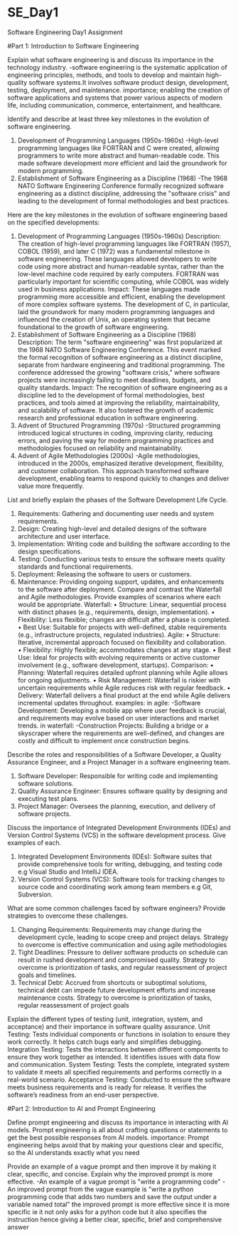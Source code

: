 # SE_Day1
Software Engineering Day1 Assignment

#Part 1: Introduction to Software Engineering

Explain what software engineering is and discuss its importance in the technology industry.
-software engineering is the systematic application of engineering principles, methods, and tools to develop and maintain high-quality software systems.It involves software product design, development, testing, deployment, and maintenance.
importance; enabling the creation of software applications and systems that power various aspects of modern life, including communication, commerce, entertainment, and healthcare.

Identify and describe at least three key milestones in the evolution of software engineering.
1. Development of Programming Languages (1950s-1960s)
-High-level programming languages like FORTRAN and C were created, allowing programmers to write more abstract and human-readable code. This made software development more efficient and laid the groundwork for modern programming.
2. Establishment of Software Engineering as a Discipline (1968)
-The 1968 NATO Software Engineering Conference formally recognized software engineering as a distinct discipline, addressing the "software crisis" and leading to the development of formal methodologies and best practices.

Here are the key milestones in the evolution of software engineering based on the specified developments:

1. Development of Programming Languages (1950s-1960s)
Description: The creation of high-level programming languages like FORTRAN (1957), COBOL (1959), and later C (1972) was a fundamental milestone in software engineering. These languages allowed developers to write code using more abstract and human-readable syntax, rather than the low-level machine code required by early computers. FORTRAN was particularly important for scientific computing, while COBOL was widely used in business applications.
Impact: These languages made programming more accessible and efficient, enabling the development of more complex software systems. The development of C, in particular, laid the groundwork for many modern programming languages and influenced the creation of Unix, an operating system that became foundational to the growth of software engineering.
2. Establishment of Software Engineering as a Discipline (1968)
Description: The term "software engineering" was first popularized at the 1968 NATO Software Engineering Conference. This event marked the formal recognition of software engineering as a distinct discipline, separate from hardware engineering and traditional programming. The conference addressed the growing "software crisis," where software projects were increasingly failing to meet deadlines, budgets, and quality standards.
Impact: The recognition of software engineering as a discipline led to the development of formal methodologies, best practices, and tools aimed at improving the reliability, maintainability, and scalability of software. It also fostered the growth of academic research and professional education in software engineering.
3. Advent of Structured Programming (1970s)
-Structured programming introduced logical structures in coding, improving clarity, reducing errors, and paving the way for modern programming practices and methodologies focused on reliability and maintainability.
4. Advent of Agile Methodologies (2000s)
-Agile methodologies, introduced in the 2000s, emphasized iterative development, flexibility, and customer collaboration. This approach transformed software development, enabling teams to respond quickly to changes and deliver value more frequently.

List and briefly explain the phases of the Software Development Life Cycle.
1. Requirements: Gathering and documenting user needs and system requirements.
2. Design: Creating high-level and detailed designs of the software architecture and user interface.
3. Implementation: Writing code and building the software according to the design specifications.
4. Testing: Conducting various tests to ensure the software meets quality standards and functional requirements.
5. Deployment: Releasing the software to users or customers.
6. Maintenance: Providing ongoing support, updates, and enhancements to the software after deployment.
Compare and contrast the Waterfall and Agile methodologies. Provide examples of scenarios where each would be appropriate.
Waterfall: 
•	Structure: Linear, sequential process with distinct phases (e.g., requirements, design, implementation).
•	Flexibility: Less flexible; changes are difficult after a phase is completed.
•	Best Use: Suitable for projects with well-defined, stable requirements (e.g., infrastructure projects, regulated industries).
Agile:
•	Structure: Iterative, incremental approach focused on flexibility and collaboration.
•	Flexibility: Highly flexible; accommodates changes at any stage.
•	Best Use: Ideal for projects with evolving requirements or active customer involvement (e.g., software development, startups).
Comparison:
•	Planning: Waterfall requires detailed upfront planning while Agile allows for ongoing adjustments.
•	Risk Management: Waterfall is riskier with uncertain requirements while Agile reduces risk with regular feedback.
•	Delivery: Waterfall delivers a final product at the end while Agile delivers incremental updates throughout.
examples:
in agile:
-Software Development: Developing a mobile app where user feedback is crucial, and requirements may evolve based on user interactions and market trends. 
in waterfall:
-Construction Projects: Building a bridge or a skyscraper where the requirements are well-defined, and changes are costly and difficult to implement once construction begins.

Describe the roles and responsibilities of a Software Developer, a Quality Assurance Engineer, and a Project Manager in a software engineering team.
1. Software Developer: Responsible for writing code and implementing software solutions.
2. Quality Assurance Engineer: Ensures software quality by designing and executing test plans.
3. Project Manager: Oversees the planning, execution, and delivery of software projects.

Discuss the importance of Integrated Development Environments (IDEs) and Version Control Systems (VCS) in the software development process. Give examples of each.
1. Integrated Development Environments (IDEs): Software suites that provide comprehensive tools for writing, debugging, and testing code e.g Visual Studio and IntelliJ IDEA.
2. Version Control Systems (VCS): Software tools for tracking changes to source code and coordinating work among team members e.g Git, Subversion.

What are some common challenges faced by software engineers? Provide strategies to overcome these challenges.
1. Changing Requirements: Requirements may change during the development cycle, leading to scope creep and project delays. 
Strategy to overcome is effective communication and using agile methodologies
2. Tight Deadlines: Pressure to deliver software products on schedule can result in rushed development and compromised quality.
Strategy to overcome is prioritization of tasks, and regular reassessment of project goals and timelines.
3. Technical Debt: Accrued from shortcuts or suboptimal solutions, technical debt can impede future development efforts and increase maintenance costs.
Strategy to overcome is prioritization of tasks, regular reassessment of project goals

Explain the different types of testing (unit, integration, system, and acceptance) and their importance in software quality assurance.
Unit Testing: Tests individual components or functions in isolation to ensure they work correctly. It helps catch bugs early and simplifies debugging.
Integration Testing: Tests the interactions between different components to ensure they work together as intended. It identifies issues with data flow and communication.
System Testing: Tests the complete, integrated system to validate it meets all specified requirements and performs correctly in a real-world scenario.
Acceptance Testing: Conducted to ensure the software meets business requirements and is ready for release. It verifies the software’s readiness from an end-user perspective.

#Part 2: Introduction to AI and Prompt Engineering


Define prompt engineering and discuss its importance in interacting with AI models.
Prompt engineering is all about crafting questions or statements to get the best possible responses from AI models. 
importance: Prompt engineering helps avoid that by making your questions clear and specific, so the AI understands exactly what you need

Provide an example of a vague prompt and then improve it by making it clear, specific, and concise. Explain why the improved prompt is more effective.
-An example of a vague prompt is "write a programming code"
-An improved prompt from the vague example is "write a python programming code that adds two numbers and save the output under a variable named total" 
the improved prompt is more effective since it is more specific ie it not only asks for a python code but it also specifies the instruction hence giving a better clear, specific, brief and comprehensive answer
